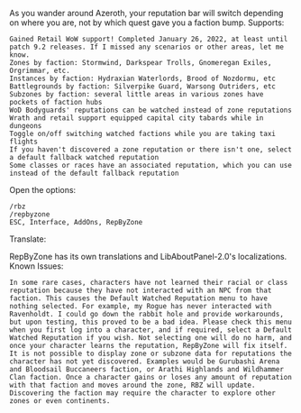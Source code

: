 As you wander around Azeroth, your reputation bar will switch depending on where you are, not by which quest gave you a faction bump.
Supports:

    Gained Retail WoW support! Completed January 26, 2022, at least until patch 9.2 releases. If I missed any scenarios or other areas, let me know.
    Zones by faction: Stormwind, Darkspear Trolls, Gnomeregan Exiles, Orgrimmar, etc.
    Instances by faction: Hydraxian Waterlords, Brood of Nozdormu, etc
    Battlegrounds by faction: Silverpike Guard, Warsong Outriders, etc
    Subzones by faction: several little areas in various zones have pockets of faction hubs
    WoD Bodyguards' reputations can be watched instead of zone reputations
    Wrath and retail support equipped capital city tabards while in dungeons
    Toggle on/off switching watched factions while you are taking taxi flights
    If you haven't discovered a zone reputation or there isn't one, select a default fallback watched reputation
    Some classes or races have an associated reputation, which you can use instead of the default fallback reputation

Open the options:

    /rbz
    /repbyzone
    ESC, Interface, AddOns, RepByZone

Translate:

RepByZone has its own translations and LibAboutPanel-2.0's localizations.
Known Issues:

    In some rare cases, characters have not learned their racial or class reputation because they have not interacted with an NPC from that faction. This causes the Default Watched Reputation menu to have nothing selected. For example, my Rogue has never interacted with Ravenholdt. I could go down the rabbit hole and provide workarounds, but upon testing, this proved to be a bad idea. Please check this menu when you first log into a character, and if required, select a Default Watched Reputation if you wish. Not selecting one will do no harm, and once your character learns the reputation, RepByZone will fix itself.
    It is not possible to display zone or subzone data for reputations the character has not yet discovered. Examples would be Gurubashi Arena and Bloodsail Buccaneers faction, or Arathi Highlands and Wildhammer Clan faction. Once a character gains or loses any amount of reputation with that faction and moves around the zone, RBZ will update. Discovering the faction may require the character to explore other zones or even continents.

